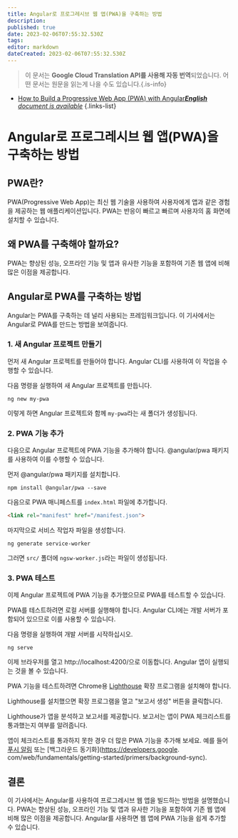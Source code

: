 ```yaml
---
title: Angular로 프로그레시브 웹 앱(PWA)을 구축하는 방법
description: 
published: true
date: 2023-02-06T07:55:32.530Z
tags: 
editor: markdown
dateCreated: 2023-02-06T07:55:32.530Z
---
```


> 이 문서는 **Google Cloud Translation API를 사용해 자동 번역**되었습니다.
어떤 문서는 원문을 읽는게 나을 수도 있습니다.{.is-info}



- [How to Build a Progressive Web App (PWA) with Angular***English** document is available*](/en/Knowledge-base/Common/how-to-build-a-progressive-web-app-pwa-with-angular)
{.links-list}


# Angular로 프로그레시브 웹 앱(PWA)을 구축하는 방법

## PWA란?

PWA(Progressive Web App)는 최신 웹 기술을 사용하여 사용자에게 앱과 같은 경험을 제공하는 웹 애플리케이션입니다. PWA는 반응이 빠르고 빠르며 사용자의 홈 화면에 설치할 수 있습니다.

## 왜 PWA를 구축해야 할까요?

PWA는 향상된 성능, 오프라인 기능 및 앱과 유사한 기능을 포함하여 기존 웹 앱에 비해 많은 이점을 제공합니다.

## Angular로 PWA를 구축하는 방법

Angular는 PWA를 구축하는 데 널리 사용되는 프레임워크입니다. 이 기사에서는 Angular로 PWA를 만드는 방법을 보여줍니다.

### 1. 새 Angular 프로젝트 만들기

먼저 새 Angular 프로젝트를 만들어야 합니다. Angular CLI를 사용하여 이 작업을 수행할 수 있습니다.

다음 명령을 실행하여 새 Angular 프로젝트를 만듭니다.

```
ng new my-pwa
```

이렇게 하면 Angular 프로젝트와 함께 `my-pwa`라는 새 폴더가 생성됩니다.

### 2. PWA 기능 추가

다음으로 Angular 프로젝트에 PWA 기능을 추가해야 합니다. @angular/pwa 패키지를 사용하여 이를 수행할 수 있습니다.

먼저 @angular/pwa 패키지를 설치합니다.

```
npm install @angular/pwa --save
```

다음으로 PWA 매니페스트를 `index.html` 파일에 추가합니다.

```html
<link rel="manifest" href="/manifest.json">
```

마지막으로 서비스 작업자 파일을 생성합니다.

```
ng generate service-worker
```

그러면 `src/` 폴더에 `ngsw-worker.js`라는 파일이 생성됩니다.

### 3. PWA 테스트

이제 Angular 프로젝트에 PWA 기능을 추가했으므로 PWA를 테스트할 수 있습니다.

PWA를 테스트하려면 로컬 서버를 실행해야 합니다. Angular CLI에는 개발 서버가 포함되어 있으므로 이를 사용할 수 있습니다.

다음 명령을 실행하여 개발 서버를 시작하십시오.

```
ng serve
```

이제 브라우저를 열고 http://localhost:4200/으로 이동합니다. Angular 앱이 실행되는 것을 볼 수 있습니다.

PWA 기능을 테스트하려면 Chrome용 [Lighthouse](https://developers.google.com/web/tools/lighthouse/) 확장 프로그램을 설치해야 합니다.

Lighthouse를 설치했으면 확장 프로그램을 열고 "보고서 생성" 버튼을 클릭합니다.

Lighthouse가 앱을 분석하고 보고서를 제공합니다. 보고서는 앱이 PWA 체크리스트를 통과했는지 여부를 알려줍니다.

앱이 체크리스트를 통과하지 못한 경우 더 많은 PWA 기능을 추가해 보세요. 예를 들어 [푸시 알림](https://developers.google.com/web/fundamentals/getting-started/codelabs/push-notifications/) 또는 [백그라운드 동기화](https://developers.google. com/web/fundamentals/getting-started/primers/background-sync).

## 결론

이 기사에서는 Angular를 사용하여 프로그레시브 웹 앱을 빌드하는 방법을 설명했습니다. PWA는 향상된 성능, 오프라인 기능 및 앱과 유사한 기능을 포함하여 기존 웹 앱에 비해 많은 이점을 제공합니다. Angular를 사용하면 웹 앱에 PWA 기능을 쉽게 추가할 수 있습니다.